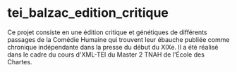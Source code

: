 # tei_balzac_edition_critique

Ce projet consiste en une édition critique et génétiques de différents passages de la Comédie Humaine qui trouvent leur ébauche publiée comme chronique indépendante dans la presse du début du XIXe. Il a été réalisé dans le cadre du cours d'XML-TEI du Master 2 TNAH de l'École des Chartes.
